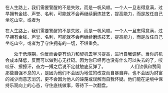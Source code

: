 在人生路上，我们需要警醒的不是失败，而是一帆风顺。一个人一旦志得意满，过早拥有金钱、声誉、名利，可能就不会再继续磨炼技艺，提高能力，而是放任自己坐吃山空。或者为

在人生路上，我们需要警醒的不是失败，而是一帆风顺。一个人一旦志得意满，过早拥有金钱、声誉、名利，可能就不会再继续磨炼技艺，提高能力，而是放任自己坐吃山空。或者为了守住拥有的一切，不堪重负。

　　处于低潮期，你反而会更有动力和契机去学习提高，进行自我调整。当你的机会成本降低，反而可以做到心无挂碍。因为你已经再也没有什么可以失去的了，咬咬牙、擦擦汗，奋力一搏之后说不定就触底反弹了。
　　
　　　人们钦佩和赞同那些自强不息的人，是因为他们不会因为地位的改变而自暴自弃，也不会因为财富的减少而意志消沉，更不会因为他人的诬蔑或误解而自我怀疑。他们能在逆境中保持乐观向上的心态，守住底线做事，等待下一次翻盘。